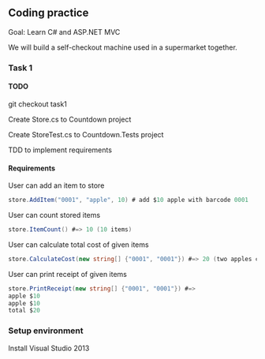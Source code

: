 ## Coding practice
Goal: Learn C# and ASP.NET MVC

We will build a self-checkout machine used in a supermarket together.

### Task 1

#### TODO
git checkout task1

Create Store.cs to Countdown project

Create StoreTest.cs to Countdown.Tests project

TDD to implement requirements

#### Requirements

User can add an item to store
```csharp
store.AddItem("0001", "apple", 10) # add $10 apple with barcode 0001
```
User can count stored items
```csharp
store.ItemCount() #=> 10 (10 items)
```
User can calculate total cost of given items
```csharp
store.CalculateCost(new string[] {"0001", "0001"}) #=> 20 (two apples costs $20)
```
User can print receipt of given items
```csharp
store.PrintReceipt(new string[] {"0001", "0001"}) #=>
apple $10
apple $10
total $20
```

### Setup environment
Install Visual Studio 2013
